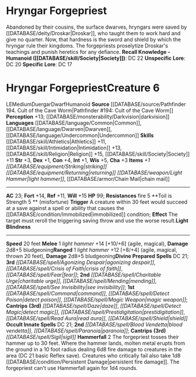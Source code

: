 ﻿---
ac: '23'
alignment: LE
all_resistance: null
burrow_speed: null
charisma: '+3'
climb_speed: null
constitution: '+4'
creature_ability:
- Hammerfall
- Light Blindness
- Toil is Strength
creature_family: '[[DATABASE/monsterfamily/Duergar|Duergar]]'
dexterity: '+1'
element: null
fly_speed: null
fortitude: '+14'
hardness: null
hp: '99'
id: '2699'
immunity: null
intelligence: '+1'
land_speed: '20'
language:
- '[[DATABASE/language/Common|Common]]'
- '[[DATABASE/language/Dwarven|Dwarven]]'
- '[[DATABASE/language/Undercommon|Undercommon]]'
level: '6'
max_speed: '20'
name: Hryngar Forgepriest
perception: '+13'
rarity: Common
reflex: '+11'
resistance:
- fire 5
rus_type_level: null
school: null
sense:
- '[[DATABASE/monsterability/Darkvision|darkvision]]'
size: Medium
skill:
- '[[DATABASE/skill/Athletics|Athletics]] +11'
- '[[DATABASE/skill/Intimidation|Intimidation]] +13'
- '[[DATABASE/skill/Religion|Religion]] +15'
- '[[DATABASE/skill/Society|Society]] +11'
source: '[[DATABASE/source/Pathfinder 194. Cult of the Cave Worm|Pathfinder #194:
  Cult of the Cave Worm]]'
speed:
- 20 feet
spell:
- '[[DATABASE/spell/Agonizing Despair|Agonizing Despair]]'
- '[[DATABASE/spell/Blood Vendetta|Blood Vendetta]]'
- '[[DATABASE/spell/Charitable Urge|Charitable Urge]]'
- '[[DATABASE/spell/Command|Command]]'
- '[[DATABASE/spell/Crisis of Faith|Crisis ofFaith]]'
- '[[DATABASE/spell/Daze|Daze]]'
- '[[DATABASE/spell/Detect Magic|Detect Magic]]'
- '[[DATABASE/spell/Detect Poison|Detect Poison]]'
- '[[DATABASE/spell/Fear|Fear]]'
- '[[DATABASE/spell/Magic Weapon|MagicWeapon]]'
- '[[DATABASE/spell/Mending|Mending]]'
- '[[DATABASE/spell/Paranoia|Paranoia]]'
- '[[DATABASE/spell/Prestidigitation|Prestidigitation]]'
- '[[DATABASE/spell/Read Aura|Read Aura]]'
- '[[DATABASE/spell/See Invisibility|SeeInvisibility]]'
- '[[DATABASE/spell/Shield|Shield]]'
- '[[DATABASE/spell/Sigil|Sigil]]'
strength: '+3'
strength_req: '3'
strongest_save:
- Will
swim_speed: null
trait:
- '[[DATABASE/trait/Duergar|Duergar]]'
- '[[DATABASE/trait/Dwarf|Dwarf]]'
- '[[DATABASE/trait/Humanoid|Humanoid]]'
type: Creature
vision: Darkvision
weakest_save:
- Reflex
weakness: null
will: '+15'
wisdom: '+5'

---
# Hryngar Forgepriest

Abandoned by their cousins, the surface dwarves, hryngars were saved by [[DATABASE/deity/Droskar|Droskar]], who taught them to work hard and give no quarter. Now, that hardness is the sword and shield by which the hryngar rule their kingdoms. The forgepriests proselytize Droskar's teachings and punish heretics for any defiance.
**Recall Knowledge - Humanoid ([[DATABASE/skill/Society|Society]])**: DC 22
**Unspecific Lore**: DC 20
**Specific Lore**: DC 17

# Hryngar Forgepriest<span class="item-type">Creature 6</span>

<span class="trait-alignment item-trait">LE</span><span class="trait-size item-trait">Medium</span><span class="item-trait">Duergar</span><span class="item-trait">Dwarf</span><span class="item-trait">Humanoid</span>
**Source** [[DATABASE/source/Pathfinder 194. Cult of the Cave Worm|Pathfinder #194: Cult of the Cave Worm]]
**Perception** +13; [[DATABASE/monsterability/Darkvision|darkvision]]
**Languages** [[DATABASE/language/Common|Common]], [[DATABASE/language/Dwarven|Dwarven]], [[DATABASE/language/Undercommon|Undercommon]]
**Skills** [[DATABASE/skill/Athletics|Athletics]] +11, [[DATABASE/skill/Intimidation|Intimidation]] +13, [[DATABASE/skill/Religion|Religion]] +15, [[DATABASE/skill/Society|Society]] +11
**Str** +3, **Dex** +1, **Con** +4, **Int** +1, **Wis** +5, **Cha** +3
**Items** _+1 [[DATABASE/equipment/Striking|striking]] [[DATABASE/equipment/Returning|returning]] [[DATABASE/weapon/Light Hammer|light hammer]]_, [[DATABASE/armor/Chain Mail|chain mail]]

---
**AC** 23; **Fort** +14, **Ref** +11, **Will** +15
**HP** 99; **Resistances** fire 5
<span class="in-box-ability">**Toil is Strength <span class="action-icon">5</span> ** (misfortune) **Trigger** A creature within 30 feet would succeed at a save against a spell or ability that causes the [[DATABASE/condition/Immobilized|immobilized]] condition; **Effect** The target must reroll the triggering saving throw and use the worse result.</span><span class="in-box-ability">**Light Blindness** </span>

---
**Speed** 20 feet
<span class="in-box-ability">**Melee** <span class="action-icon">1</span> _light hammer_ +14 [+10/+6] (agile, magical), **Damage** 2d8+5 bludgeoning</span><span class="in-box-ability">**Ranged** <span class="action-icon">1</span> _light hammer_ +12 [+8/+4] (agile, magical, thrown 20 feet), **Damage** 2d8+5 bludgeoning</span>**Divine Prepared Spells** DC 21; **3rd** _[[DATABASE/spell/Agonizing Despair|agonizing despair]]_, _[[DATABASE/spell/Crisis of Faith|crisis of faith]]_, _[[DATABASE/spell/Fear|fear]]_; **2nd** _[[DATABASE/spell/Charitable Urge|charitable urge]]_, _[[DATABASE/spell/Mending|mending]]_, _[[DATABASE/spell/See Invisibility|see invisibility]]_; **1st** _[[DATABASE/spell/Command|command]]_, _[[DATABASE/spell/Detect Poison|detect poison]]_, _[[DATABASE/spell/Magic Weapon|magic weapon]]_; **Cantrips** **(3rd)** _[[DATABASE/spell/Daze|daze]]_, _[[DATABASE/spell/Detect Magic|detect magic]]_, _[[DATABASE/spell/Prestidigitation|prestidigitation]]_, _[[DATABASE/spell/Read Aura|read aura]]_, _[[DATABASE/spell/Shield|shield]]_
**Occult Innate Spells** DC 21; **2nd** _[[DATABASE/spell/Blood Vendetta|blood vendetta]]_, _[[DATABASE/spell/Paranoia|paranoia]]_; **Cantrips** **(3rd)** _[[DATABASE/spell/Sigil|sigil]]_
<span class="in-box-ability">**Hammerfall** <span class="action-icon">2</span> The forgepriest tosses their hammer up to 30 feet. Where the hammer lands, molten metal erupts from the ground in a 10 foot radius dealing 6d8 fire damage to creatures in the area (DC 21 basic Reflex save). Creatures who critically fail also take 1d8 [[DATABASE/condition/Persistent Damage|persistent fire damage]]. The forgepriest can't use Hammerfall again for 1d4 rounds.</span>